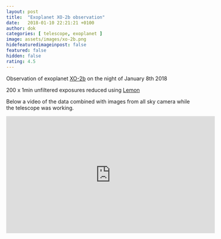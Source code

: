 ```yaml
---
layout: post
title:  "Exoplanet XO-2b observation"
date:   2018-01-10 22:21:21 +0100
author: dok
categories: [ telescope, exoplanet ]
image: assets/images/xo-2b.png
hidefeaturedimageinpost: false
featured: false
hidden: false
rating: 4.5
---
```


Observation of exoplanet [XO-2b](https://en.wikipedia.org/wiki/XO-2Nb) on the night of January 8th 2018

200 x 1min unfiltered exposures reduced using [Lemon](https://github.com/vterron/lemon)

Below a video of the data combined with images from all sky camera while the telescope was working.

<iframe width="560" height="315" src="https://www.youtube.com/embed/CYZBLVuM4nU" frameborder="0" allow="accelerometer; autoplay; encrypted-media; gyroscope; picture-in-picture" allowfullscreen></iframe>